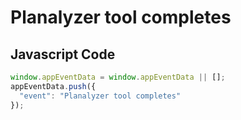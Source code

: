 # Planalyzer tool completes

### 

## Javascript Code
```js
window.appEventData = window.appEventData || [];
appEventData.push({
  "event": "Planalyzer tool completes"
});
```








